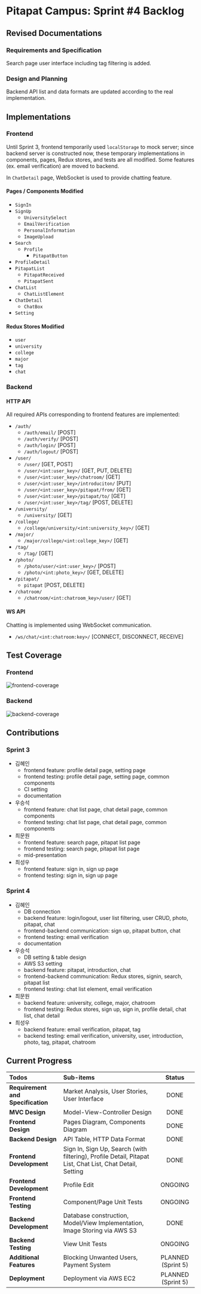 # Pitapat Campus: Sprint #4 Backlog

## Revised Documentations

### Requirements and Specification

Search page user interface including tag filtering is added.

### Design and Planning

Backend API list and data formats are updated according to the real implementation.

## Implementations

### Frontend

Until Sprint 3, frontend temporarily used `localStorage` to mock server; since backend server is constructed now, these temporary implementations in components, pages, Redux stores, and tests are all modified. Some features (ex. email verification) are moved to backend.

In  `ChatDetail` page, WebSocket is used to provide chatting feature.

#### Pages / Components Modified

- `SignIn`
- `SignUp`
  - `UniversitySelect`
  - `EmailVerification`
  - `PersonalInformation`
  - `ImageUpload`
- `Search`
  - `Profile`
    - `PitapatButton`
- `ProfileDetail`
- `PitapatList`
  - `PitapatReceived`
  - `PitapatSent`
- `ChatList`
  - `ChatListElement`
- `ChatDetail`
  - `ChatBox`
- `Setting`

#### Redux Stores Modified

- `user`
- `university`
- `college`
- `major`
- `tag`
- `chat`

### Backend

#### HTTP API

All required APIs corresponding to frontend features are implemented:

- `/auth/`
  - `/auth/email/` [POST]
  - `/auth/verify/` [POST]
  - `/auth/login/` [POST]
  - `/auth/logout/` [POST]
- `/user/`
  - `/user/` [GET, POST]
  - `/user/<int:user_key>/` [GET, PUT, DELETE]
  - `/user/<int:user_key>/chatroom/` [GET]
  - `/user/<int:user_key>/introduciton/` [PUT]
  - `/user/<int:user_key>/pitapat/from/` [GET]
  - `/user/<int:user_key>/pitapat/to/` [GET]
  - `/user/<int:user_key>/tag/` [POST, DELETE]
- `/university/`
  - `/university/` [GET]
- `/college/`
  - `/college/university/<int:university_key>/` [GET]
- `/major/`
  - `/major/college/<int:college_key>/` [GET]
- `/tag/`
  - `/tag/` [GET]
- `/photo/`
  - `/photo/user/<int:user_key>/` [POST]
  - `/photo/<int:photo_key>/` [GET, DELETE]
- `/pitapat/`
  - `pitapat` [POST, DELETE]
- `/chatroom/`
  - `/chatroom/<int:chatroom_key>/user/` [GET]

#### WS API

Chatting is implemented using WebSocket communication.

- `/ws/chat/<int:chatroom:key>/` [CONNECT, DISCONNECT, RECEIVE]

## Test Coverage

### Frontend

![frontend-coverage](sprint4-frontend-coverage.png)

### Backend

![backend-coverage](sprint4-backend-coverage.png)

## Contributions

### Sprint 3

- 김혜인
  - frontend feature: profile detail page, setting page
  - frontend testing: profile detail page, setting page, common components
  - CI setting
  - documentation
- 우승석
  - frontend feature: chat list page, chat detail page, common components
  - frontend testing: chat list page, chat detail page, common components
- 최문원
  - frontend feature: search page, pitapat list page
  - frontend testing: search page, pitapat list page
  - mid-presentation
- 최성우
  - frontend feature: sign in, sign up page
  - frontend testing: sign in, sign up page

### Sprint 4

- 김혜인
  - DB connection
  - backend feature: login/logout, user list filtering, user CRUD, photo, pitapat, chat
  - frontend-backend communication: sign up, pitapat button, chat
  - frontend testing: email verification
  - documentation
- 우승석
  - DB setting & table design
  - AWS S3 setting
  - backend feature: pitapat, introduction, chat
  - frontend-backend communication: Redux stores, signin, search, pitapat list
  - frontend testing: chat list element, email verification
- 최문원
  - backend feature: university, college, major, chatroom
  - frontend testing: Redux stores, sign up, sign in, profile detail, chat list, chat detail
- 최성우
  - backend feature: email verification, pitapat, tag
  - backend testing: email verification, university, user, introduction, photo, tag, pitapat, chatroom

## Current Progress

| Todos                             | Sub-items                                                    |       Status       |
| :-------------------------------- | :----------------------------------------------------------- | :----------------: |
| **Requirement and Specification** | Market Analysis, User Stories, User Interface                |        DONE        |
| **MVC Design**                    | Model-View-Controller Design                                 |        DONE        |
| **Frontend Design**               | Pages Diagram, Components Diagram                            |        DONE        |
| **Backend Design**                | API Table, HTTP Data Format                                  |        DONE        |
| **Frontend Development**          | Sign In, Sign Up, Search (with filtering), Profile Detail, Pitapat List, Chat List, Chat Detail, Setting |        DONE        |
| **Frontend Development**          | Profile Edit                                                 |      ONGOING       |
| **Frontend Testing**              | Component/Page Unit Tests                                    |      ONGOING       |
| **Backend Development**           | Database construction, Model/View Implementation, Image Storing via AWS S3 |        DONE        |
| **Backend Testing**               | View Unit Tests                                              |      ONGOING       |
| **Additional Features**           | Blocking Unwanted Users, Payment System                      | PLANNED (Sprint 5) |
| **Deployment**                    | Deployment via AWS EC2                                       | PLANNED (Sprint 5) |